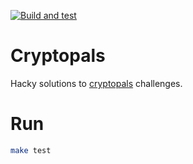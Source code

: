[![Build and test](https://github.com/gmodena/cryptopals/actions/workflows/rust.yml/badge.svg)](https://github.com/gmodena/cryptopals/actions/workflows/rust.yml)

# Cryptopals

Hacky solutions to [cryptopals](https://cryptopals.com/) challenges.

# Run

```bash
make test
```
